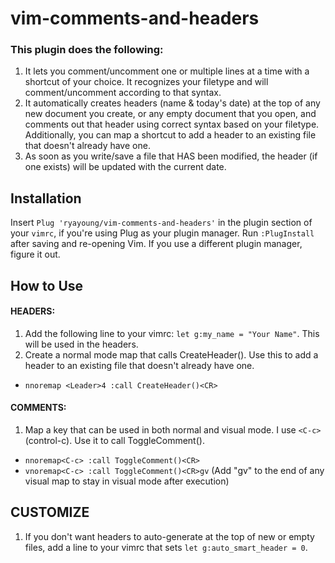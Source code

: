 # vim-comments-and-headers

### This plugin does the following:
1. It lets you comment/uncomment one or multiple lines at a time with a shortcut of your choice. It recognizes your filetype and will comment/uncomment according to that syntax.
2. It automatically creates headers (name & today's date) at the top of any new document you create, or any empty document that you open, and comments out that header using correct syntax based on your filetype. Additionally, you can map a shortcut to add a header to an existing file that doesn't already have one.
3. As soon as you write/save a file that HAS been modified, the header (if one exists) will be updated with the current date.

## Installation
Insert ```Plug 'ryayoung/vim-comments-and-headers'``` in the plugin section of your ```vimrc```, if you're using Plug as your plugin manager. Run ```:PlugInstall``` after saving and re-opening Vim. If you use a different plugin manager, figure it out.
## How to Use
#### HEADERS:
1. Add the following line to your vimrc: ```let g:my_name = "Your Name"```. This will be used in the headers.
2. Create a normal mode map that calls CreateHeader(). Use this to add a header to an existing file that doesn't already have one.
- ```nnoremap <Leader>4 :call CreateHeader()<CR>```
#### COMMENTS:
1. Map a key that can be used in both normal and visual mode. I use ```<C-c>``` (control-c). Use it to call ToggleComment().
- ```nnoremap<C-c> :call ToggleComment()<CR>```
- ```vnoremap<C-c> :call ToggleComment()<CR>gv``` (Add "gv" to the end of any visual map to stay in visual mode after execution)
## CUSTOMIZE
1. If you don't want headers to auto-generate at the top of new or empty files, add a line to your vimrc that sets ```let g:auto_smart_header = 0```.

